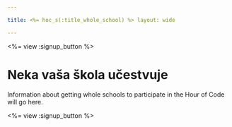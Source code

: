 ```yaml
---

title: <%= hoc_s(:title_whole_school) %> layout: wide

---
```


<%= view :signup_button %>

# Neka vaša škola učestvuje

Information about getting whole schools to participate in the Hour of Code will go here.

<%= view :signup_button %>